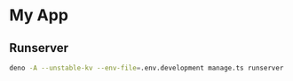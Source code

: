 # My App

## Runserver

```bash
deno -A --unstable-kv --env-file=.env.development manage.ts runserver
```

